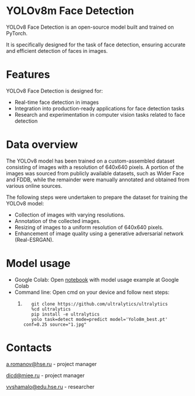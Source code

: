 # YOLOv8m Face Detection

YOLOv8 Face Detection is an open-source model built and trained on PyTorch. 

It is specifically designed for the task of face detection, ensuring accurate and efficient detection of faces in images.

# Features
YOLOv8 Face Detection is designed for:

* Real-time face detection in images
* Integration into production-ready applications for face detection tasks
* Research and experimentation in computer vision tasks related to face detection

# Data overview

The YOLOv8 model has been trained on a custom-assembled dataset consisting of images with a resolution of 640x640 pixels. A portion of the images was sourced from publicly available datasets, such as Wider Face and FDDB, while the remainder were manually annotated and obtained from various online sources.

The following steps were undertaken to prepare the dataset for training the YOLOv8 model:

* Collection of images with varying resolutions.
* Annotation of the collected images.
* Resizing of images to a uniform resolution of 640x640 pixels.
* Enhancement of image quality using a generative adversarial network (Real-ESRGAN).

# Model usage

* Google Colab: Open [notebook](https://colab.research.google.com/drive/1LcrJfTsC_CDC2DUgko5_to1ufcNJ3T18#scrollTo=79XnCgP3GnPv) with model usage example at Google Colab
* Command line: Open cmd on your device and follow next steps:
  1. ```pip install -r requirements.txt
        git clone https://github.com/ultralytics/ultralytics
        %cd ultralytics
        pip install -e ultralytics
        yolo task=detect mode=predict model='Yolo8m_best.pt' conf=0.25 source="1.jpg"

# Contacts

[a.romanov@hse.ru](https://www.hse.ru/staff/a.romanov) - project manager

[dicd@miee.ru](https://miet.ru/person/122101) - project manager

vvshamalo@edu.hse.ru - researcher
